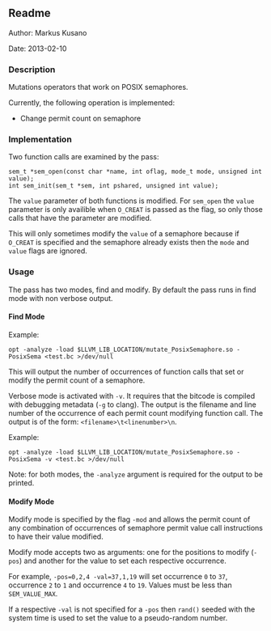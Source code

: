 ## Readme
Author: Markus Kusano

Date: 2013-02-10

### Description
Mutations operators that work on POSIX semaphores. 

Currently, the following operation is implemented:

* Change permit  count on semaphore 

### Implementation
Two function calls are examined by the pass:

`````
sem_t *sem_open(const char *name, int oflag, mode_t mode, unsigned int value);
int sem_init(sem_t *sem, int pshared, unsigned int value);
`````

The `value` parameter of both functions is modified. For `sem_open` the `value`
parameter is only availible when `O_CREAT` is passed as the flag, so only those
calls that have the parameter are modified.

This will only sometimes modify the `value` of a semaphore because if `O_CREAT`
is specified and the semaphore already exists then the `mode` and `value` flags
are ignored.

### Usage
The pass has two modes, find and modify. By default the pass runs in find mode
with non verbose output. 

#### Find Mode
Example:
`````
opt -analyze -load $LLVM_LIB_LOCATION/mutate_PosixSemaphore.so -PosixSema <test.bc >/dev/null
`````

This will output the number of occurrences of function calls that set or modify
the permit count of a semaphore. 

Verbose mode is activated with `-v`. It requires that the bitcode is compiled
with debugging metadata (`-g` to clang). The output is the filename and line
number of the occurrence of each permit count modifying function call. The
output is of the form: `<filename>\t<linenumber>\n`. 

Example:
`````
opt -analyze -load $LLVM_LIB_LOCATION/mutate_PosixSemaphore.so -PosixSema -v <test.bc >/dev/null
`````

Note: for both modes, the `-analyze` argument is required for the output to be
printed. 

#### Modify Mode
Modify mode is specified by the flag `-mod` and allows the permit count of any
combination of occurrences of semaphore permit value call instructions to have
their value modified. 

Modify mode accepts two as arguments: one for the positions to modify (`-pos`) and
another for the value to set each respective occurrence. 

For example, `-pos=0,2,4 -val=37,1,19` will set occurrence `0` to `37`,
occurrence `2` to `1` and occurrence `4` to `19`. Values must be less than
`SEM_VALUE_MAX`. 

If a respective `-val` is not specified for a `-pos` then `rand()` seeded with
the system time is used to set the value to a pseudo-random number.
